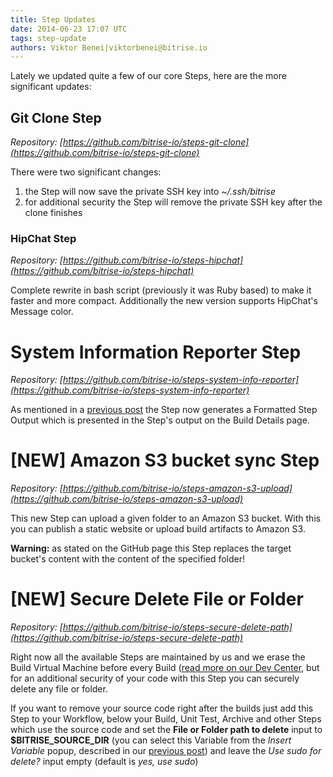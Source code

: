 ```yaml
---
title: Step Updates
date: 2014-06-23 17:07 UTC
tags: step-update
authors: Viktor Benei|viktorbenei@bitrise.io
---
```


Lately we updated quite a few of our core Steps, here are the more significant updates:


## Git Clone Step

*Repository: [https://github.com/bitrise-io/steps-git-clone](https://github.com/bitrise-io/steps-git-clone)*

There were two significant changes:

1. the Step will now save the private SSH key into *~/.ssh/bitrise*
2. for additional security the Step will remove the private SSH key after the clone finishes


### HipChat Step ######

*Repository: [https://github.com/bitrise-io/steps-hipchat](https://github.com/bitrise-io/steps-hipchat)*

Complete rewrite in bash script (previously it was Ruby based) to make it faster and more compact.
Additionally the new version supports HipChat's Message color.


# System Information Reporter Step

*Repository: [https://github.com/bitrise-io/steps-system-info-reporter](https://github.com/bitrise-io/steps-system-info-reporter)*

As mentioned in a [previous post](/2014/06/23/minor-box-update.html) the Step now generates a Formatted Step Output which is presented in the Step's output on the Build Details page.


# [NEW] Amazon S3 bucket sync Step

*Repository: [https://github.com/bitrise-io/steps-amazon-s3-upload](https://github.com/bitrise-io/steps-amazon-s3-upload)*

This new Step can upload a given folder to an Amazon S3 bucket. With this you can publish a static website or upload build artifacts to Amazon S3.

**Warning:** as stated on the GitHub page this Step replaces the target bucket's content with the content of the specified folder!


# [NEW] Secure Delete File or Folder

*Repository: [https://github.com/bitrise-io/steps-secure-delete-path](https://github.com/bitrise-io/steps-secure-delete-path)*

Right now all the available Steps are maintained by us and we erase the Build Virtual Machine before every Build (<a href="http://devcenter.bitrise.io/docs/code-security.html" target="_blank">read more on our Dev Center</a>, but for an additional security of your code with this Step you can securely delete any file or folder.

If you want to remove your source code right after the builds just add this Step to your Workflow, below your Build, Unit Test, Archive and other Steps which use the source code and set the **File or Folder path to delete** input to **$BITRISE_SOURCE_DIR** (you can select this Variable from the *Insert Variable* popup, described in our [previous post](/2014/06/23/insert-environment-variables-in-your-workflow.html)) and leave the *Use sudo for delete?* input empty (default is *yes, use sudo*)
